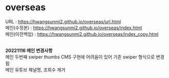 # overseas
URL : https://hwangsunmi2.github.io/overseas/url.html<Br/>
메인(수정본) : https://hwangsunmi2.github.io/overseas/index.html<Br/>
메인(이전백업) : https://hwangsunmi2.github.io/overseas/index_copy.html<br/><br/>

<strong>20221116 메인 변경사항</strong><br/>
메인 두번째 swiper thumbs CMS 구현에 어려움이 있어 기존 swiper 형식으로 변경됨<br/>
메인 유튜브 채널명, 조회수 제거
